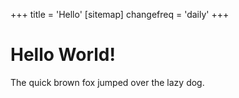 +++
title = 'Hello'
[sitemap]
    changefreq = 'daily'
+++
# Hello World!

The quick brown fox jumped over the lazy dog.
